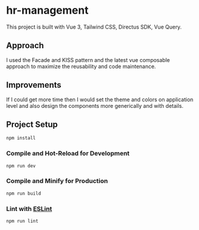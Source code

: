 # hr-management

This project is built with Vue 3, Tailwind CSS, Directus SDK, Vue Query.

## Approach
I used the Facade and KISS pattern and the latest vue composable approach to maximize the reusability and code maintenance. 

## Improvements
If I could get more time then I would set the theme and colors on application level and also design the components more generically and with details.  

## Project Setup

```sh
npm install
```

### Compile and Hot-Reload for Development

```sh
npm run dev
```

### Compile and Minify for Production

```sh
npm run build
```

### Lint with [ESLint](https://eslint.org/)

```sh
npm run lint
```
